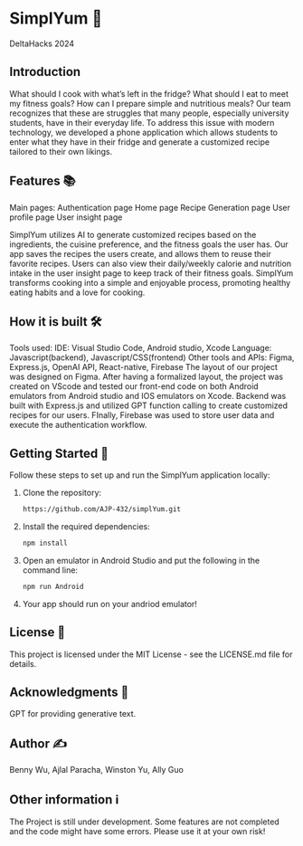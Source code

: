 # SimplYum 🥗
DeltaHacks 2024 

## Introduction
What should I cook with what’s left in the fridge? What should I eat to meet my fitness goals? How can I prepare simple and nutritious meals? Our team recognizes that these are struggles that many people, especially university students, have in their everyday life.
To address this issue with modern technology, we developed a phone application which allows students to enter what they have in their fridge and generate a customized recipe tailored to their own likings. 



## Features 📚
Main pages:
Authentication page 
Home page
Recipe Generation page
User profile page
User insight page

SimplYum utilizes AI to generate customized recipes based on the ingredients, the cuisine preference, and the fitness goals the user has. Our app saves the recipes the users create, and allows them to reuse their favorite recipes. Users can also view their daily/weekly calorie and nutrition intake in the user insight page to keep track of their fitness goals. SimplYum  transforms cooking into a simple and enjoyable process, promoting healthy eating habits and a love for cooking.

## How it is built 🛠️
Tools used:
IDE: Visual Studio Code, Android studio, Xcode
Language: Javascript(backend), Javascript/CSS(frontend)
Other tools and APIs: Figma, Express.js, OpenAI API, React-native, Firebase
The layout of our project was designed on Figma. After having a formalized layout, the project was created on VScode and tested our front-end code on both Android emulators from Android studio and IOS emulators on Xcode. Backend was built with Express.js and utilized GPT function calling to create customized recipes for our users. FInally, Firebase was used to store user data and execute the authentication workflow.

## Getting Started 🏁
Follow these steps to set up and run the SimplYum application locally:

1. Clone the repository:

   ```bash
   https://github.com/AJP-432/simplYum.git

2. Install the required dependencies:
   ```bash
   npm install 

3. Open an emulator in Android Studio and put the following in the command line:
    ```bash
    npm run Android 

4. Your app should run on your andriod emulator!

## License 🪪

This project is licensed under the MIT License - see the LICENSE.md file for details.

## Acknowledgments 🫡
GPT for providing generative text.
  
## Author ✍️
Benny Wu, Ajlal Paracha, Winston Yu, Ally Guo


## Other information ℹ️
The Project is still under development. Some features are not completed and the code might have some errors. Please use it at your own risk!

